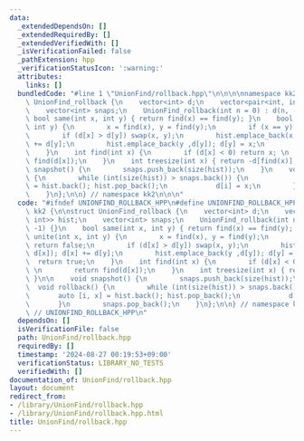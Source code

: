 ```yaml
---
data:
  _extendedDependsOn: []
  _extendedRequiredBy: []
  _extendedVerifiedWith: []
  _isVerificationFailed: false
  _pathExtension: hpp
  _verificationStatusIcon: ':warning:'
  attributes:
    links: []
  bundledCode: "#line 1 \"UnionFind/rollback.hpp\"\n\n\n\nnamespace kk2 {\n\nstruct\
    \ UnionFind_rollback {\n    vector<int> d;\n    vector<pair<int, int>> hist;\n\
    \    vector<int> snaps;\n    UnionFind_rollback(int n = 0) : d(n, -1) {}\n   \
    \ bool same(int x, int y) { return find(x) == find(y); }\n    bool unite(int x,\
    \ int y) {\n        x = find(x), y = find(y);\n        if (x == y) return false;\n\
    \        if (d[x] > d[y]) swap(x, y);\n        hist.emplace_back(x, d[x]); d[x]\
    \ += d[y];\n        hist.emplace_back(y ,d[y]); d[y] = x;\n        return true;\n\
    \    }\n    int find(int x) {\n        if (d[x] < 0) return x; \n        return\
    \ find(d[x]);\n    }\n    int treesize(int x) { return -d[find(x)]; }\n\n    void\
    \ snapshot() {\n        snaps.push_back(size(hist));\n    }\n    void rollback()\
    \ {\n        while (int(size(hist)) > snaps.back()) {\n            auto [i, x]\
    \ = hist.back(); hist.pop_back();\n            d[i] = x;\n        }\n        snaps.pop_back();\n\
    \    }\n};\n\n} // namespace kk2\n\n\n"
  code: "#ifndef UNIONFIND_ROLLBACK_HPP\n#define UNIONFIND_ROLLBACK_HPP 1\n\nnamespace\
    \ kk2 {\n\nstruct UnionFind_rollback {\n    vector<int> d;\n    vector<pair<int,\
    \ int>> hist;\n    vector<int> snaps;\n    UnionFind_rollback(int n = 0) : d(n,\
    \ -1) {}\n    bool same(int x, int y) { return find(x) == find(y); }\n    bool\
    \ unite(int x, int y) {\n        x = find(x), y = find(y);\n        if (x == y)\
    \ return false;\n        if (d[x] > d[y]) swap(x, y);\n        hist.emplace_back(x,\
    \ d[x]); d[x] += d[y];\n        hist.emplace_back(y ,d[y]); d[y] = x;\n      \
    \  return true;\n    }\n    int find(int x) {\n        if (d[x] < 0) return x;\
    \ \n        return find(d[x]);\n    }\n    int treesize(int x) { return -d[find(x)];\
    \ }\n\n    void snapshot() {\n        snaps.push_back(size(hist));\n    }\n  \
    \  void rollback() {\n        while (int(size(hist)) > snaps.back()) {\n     \
    \       auto [i, x] = hist.back(); hist.pop_back();\n            d[i] = x;\n \
    \       }\n        snaps.pop_back();\n    }\n};\n\n} // namespace kk2\n\n#endif\
    \ // UNIONFIND_ROLLBACK_HPP\n"
  dependsOn: []
  isVerificationFile: false
  path: UnionFind/rollback.hpp
  requiredBy: []
  timestamp: '2024-08-27 00:19:53+09:00'
  verificationStatus: LIBRARY_NO_TESTS
  verifiedWith: []
documentation_of: UnionFind/rollback.hpp
layout: document
redirect_from:
- /library/UnionFind/rollback.hpp
- /library/UnionFind/rollback.hpp.html
title: UnionFind/rollback.hpp
---
```

